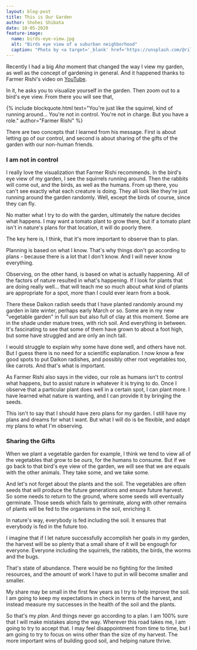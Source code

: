 ```yaml
---
layout: blog-post
title: This is Our Garden
author: Shohei Shibata
date: 10-05-2020
feature-image:
  name: birds-eye-view.jpg
  alt: "Birds eye view of a suburban neighborhood"
  caption: "Photo by <a target='_blank' href='https://unsplash.com/@riley3dwards?utm_source=unsplash&utm_medium=referral&utm_content=creditCopyText'>Riley Edwards</a> on Unsplash"
---
```


Recently I had a big *Aha* moment that changed the way I view my garden, as well as the concept of gardening in general. And it happened thanks to Farmer Rishi's video on [YouTube](https://www.youtube.com/watch?v=YKAFVtaeYz4). 

In it, he asks you to visualize yourself in the garden. Then zoom out to a bird's eye view. From there you will see that, 

{% include blockquote.html
  text="You're just like the squirrel, kind of running around... You're not in control. You're not in charge. But you have a role."
  author="Farmer Rishi"
%}

There are two concepts that I learned from his message. First is about letting go of our control, and second is about sharing of the gifts of the garden with our non-human friends.

### I am not in control

I really love the visualization that Farmer Rishi recommends. In the bird's eye view of my garden, I see the squirrels running around. Then the rabbits will come out, and the birds, as well as the humans. From up there, you can't see exactly what each creature is doing. They all look like they're just running around the garden randomly. Well, except the birds of course, since they can fly.

No matter what I try to do with the garden, ultimately the nature decides what happens. I may want a tomato plant to grow there, but if a tomato plant isn't in nature's plans for that location, it will do poorly there. 

The key here is, I think, that it's more important to observe than to plan. 

Planning is based on what I know. That's why things don't go according to plans - because there is a lot that I don't know. And I will never know everything.

Observing, on the other hand, is based on what is actually happening. All of the factors of nature resulted in what's happening. If I look for plants that are doing really well... that will teach me so much about what kind of plants are appropriate for a spot, more than I could ever learn from a book.

There these Daikon radish seeds that I have planted randomly around my garden in late winter, perhaps early March or so. Some are in my new "vegetable garden" in full sun but also full of clay at this moment. Some are in the shade under mature trees, with rich soil. And everything in between. It's fascinating to see that some of them have grown to about a foot high, but some have struggled and are only an inch tall.

I would struggle to explain why some have done well, and others have not. But I guess there is no need for a scientific explanation. I now know a few good spots to put Daikon radishes, and possibly other root vegetables too, like carrots. And that's what is important.

As Farmer Rishi also says in the video, our role as humans isn't to control what happens, but to assist nature in whatever it is trying to do. Once I observe that a particular plant does well in a certain spot, I can plant more. I have learned what nature is wanting, and I can provide it by bringing the seeds.

This isn't to say that I should have zero plans for my garden. I still have my plans and dreams for what I want. But what I will do is be flexible, and adapt my plans to what I'm observing. 

### Sharing the Gifts

When we plant a vegetable garden for example, I think we tend to view all of the vegetables that grow to be *ours*, for the humans to consume. But if we go back to that bird's eye view of the garden, we will see that we are equals with the other animals. They take some, and we take some. 

And let's not forget about the plants and the soil. The vegetables are often seeds that will produce the future generations and ensure future harvest. So some needs to return to the ground, where some seeds will eventually germinate. Those seeds which fails to germinate, along with other remains of plants will be fed to the organisms in the soil, enriching it.

In nature's way, everybody is fed including the soil. It ensures that everybody is fed in the future too.

I imagine that if I let nature successfully accomplish her goals in my garden, the harvest will be so plenty that a small share of it will be engough for everyone. Everyone including the squirrels, the rabbits, the birds, the worms and the bugs.

That's state of abundance. There would be no fighting for the limited resources, and the amount of work I have to put in will become smaller and smaller.

My share may be small in the first few years as I try to help improve the soil. I am going to keep my expectations in check in terms of the harvest, and instead measure my successes in the health of the soil and the plants. 

So that's my *plan*. And things never go according to a plan. I am 100% sure that I will make mistakes along the way. Wherever this road takes me, I am going to try to accept that. I may feel disappointment from time to time, but I am going to try to focus on wins other than the size of my harvest. The more important wins of building good soil, and helping nature thrive.
